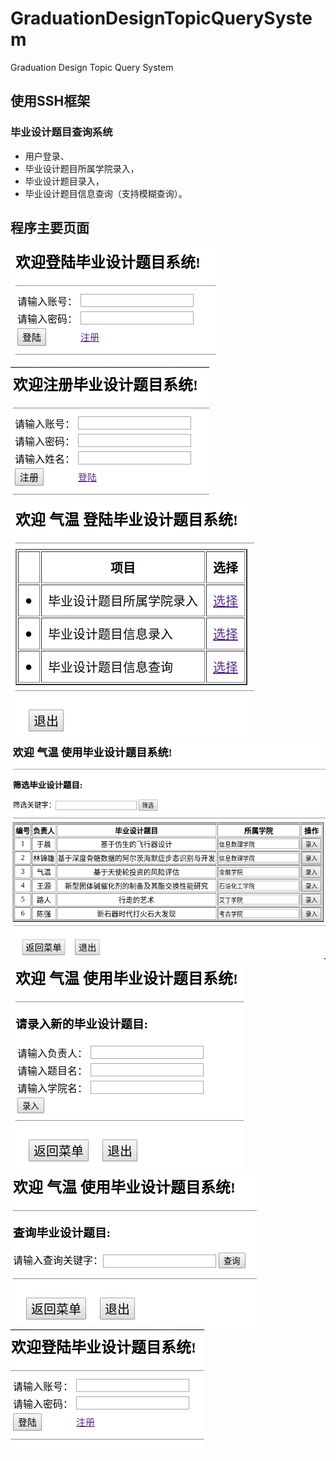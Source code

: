 # GraduationDesignTopicQuerySystem
Graduation Design Topic Query System

## 使用SSH框架

### 毕业设计题目查询系统  
* 用户登录、  
* 毕业设计题目所属学院录入，  
* 毕业设计题目录入，  
* 毕业设计题目信息查询（支持模糊查询）。  

## 程序主要页面

![登录页面](https://github.com/Garletta/GraduationDesignTopicQuerySystem/raw/master/Images/login.png)  
![注册页面](https://github.com/Garletta/GraduationDesignTopicQuerySystem/raw/master/Images/register.png)  
![菜单页面](https://github.com/Garletta/GraduationDesignTopicQuerySystem/raw/master/Images/menu.png)  
![学院录入页面](https://github.com/Garletta/GraduationDesignTopicQuerySystem/raw/master/Images/addCollege.png)  
![题目录入页面](https://github.com/Garletta/GraduationDesignTopicQuerySystem/raw/master/Images/entryTopic.png)  
![题目查询页面](https://github.com/Garletta/GraduationDesignTopicQuerySystem/raw/master/Images/queryTopic.png)  
![退出页面](https://github.com/Garletta/GraduationDesignTopicQuerySystem/raw/master/Images/quit.png)  
